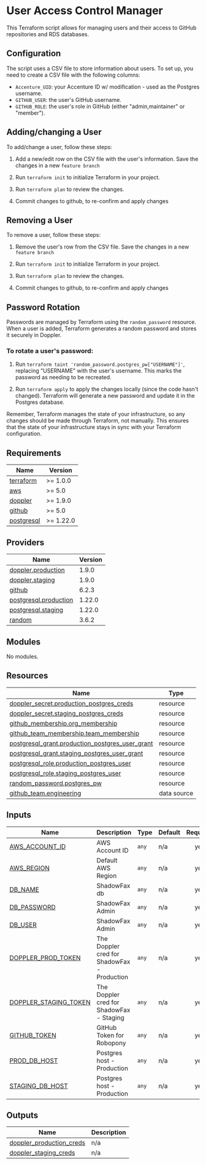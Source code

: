 # User Access Control Manager

This Terraform script allows for managing users and their access to GitHub repositories and RDS databases.

## Configuration

The script uses a CSV file to store information about users. To set up, you need to create a CSV file with the following columns:

- `Accenture_UID`: your Accenture ID w/ modification - used as the Postgres username.
- `GITHUB_USER`: the user's GitHub username.
- `GITHUB_ROLE`: the user's role in GitHub (either "admin,maintainer" or "member").

## Adding/changing a User

To add/change a user, follow these steps:

1. Add a new/edit row on the CSV file with the user's information. Save the changes in a new `feature branch`

2. Run `terraform init` to initialize Terraform in your project.

3. Run `terraform plan` to review the changes. 

4. Commit changes to github, to re-confirm and apply changes

## Removing a User

To remove a user, follow these steps:

1. Remove the user's row from the CSV file. Save the changes in a new `feature branch`

2. Run `terraform init` to initialize Terraform in your project.

3. Run `terraform plan` to review the changes.  

4. Commit changes to github, to re-confirm and apply changes

## Password Rotation

Passwords are managed by Terraform using the `random_password` resource. When a user is added, Terraform generates a random password and stores it securely in Doppler.

### To rotate a user's password:

1. Run `terraform taint 'random_password.postgres_pw["USERNAME"]'`, replacing "USERNAME" with the user's username. This marks the password as needing to be recreated.

2. Run `terraform apply` to apply the changes locally (since the code hasn't changed). Terraform will generate a new password and update it in the Postgres database.

Remember, Terraform manages the state of your infrastructure, so any changes should be made through Terraform, not manually. This ensures that the state of your infrastructure stays in sync with your Terraform configuration.

<!-- BEGINNING OF PRE-COMMIT-TERRAFORM DOCS HOOK -->
## Requirements

| Name | Version |
|------|---------|
| <a name="requirement_terraform"></a> [terraform](#requirement\_terraform) | >= 1.0.0 |
| <a name="requirement_aws"></a> [aws](#requirement\_aws) | >= 5.0 |
| <a name="requirement_doppler"></a> [doppler](#requirement\_doppler) | >= 1.9.0 |
| <a name="requirement_github"></a> [github](#requirement\_github) | >= 5.0 |
| <a name="requirement_postgresql"></a> [postgresql](#requirement\_postgresql) | >= 1.22.0 |

## Providers

| Name | Version |
|------|---------|
| <a name="provider_doppler.production"></a> [doppler.production](#provider\_doppler.production) | 1.9.0 |
| <a name="provider_doppler.staging"></a> [doppler.staging](#provider\_doppler.staging) | 1.9.0 |
| <a name="provider_github"></a> [github](#provider\_github) | 6.2.3 |
| <a name="provider_postgresql.production"></a> [postgresql.production](#provider\_postgresql.production) | 1.22.0 |
| <a name="provider_postgresql.staging"></a> [postgresql.staging](#provider\_postgresql.staging) | 1.22.0 |
| <a name="provider_random"></a> [random](#provider\_random) | 3.6.2 |

## Modules

No modules.

## Resources

| Name | Type |
|------|------|
| [doppler_secret.production_postgres_creds](https://registry.terraform.io/providers/DopplerHQ/doppler/latest/docs/resources/secret) | resource |
| [doppler_secret.staging_postgres_creds](https://registry.terraform.io/providers/DopplerHQ/doppler/latest/docs/resources/secret) | resource |
| [github_membership.org_membership](https://registry.terraform.io/providers/integrations/github/latest/docs/resources/membership) | resource |
| [github_team_membership.team_membership](https://registry.terraform.io/providers/integrations/github/latest/docs/resources/team_membership) | resource |
| [postgresql_grant.production_postgres_user_grant](https://registry.terraform.io/providers/cyrilgdn/postgresql/latest/docs/resources/grant) | resource |
| [postgresql_grant.staging_postgres_user_grant](https://registry.terraform.io/providers/cyrilgdn/postgresql/latest/docs/resources/grant) | resource |
| [postgresql_role.production_postgres_user](https://registry.terraform.io/providers/cyrilgdn/postgresql/latest/docs/resources/role) | resource |
| [postgresql_role.staging_postgres_user](https://registry.terraform.io/providers/cyrilgdn/postgresql/latest/docs/resources/role) | resource |
| [random_password.postgres_pw](https://registry.terraform.io/providers/hashicorp/random/latest/docs/resources/password) | resource |
| [github_team.engineering](https://registry.terraform.io/providers/integrations/github/latest/docs/data-sources/team) | data source |

## Inputs

| Name | Description | Type | Default | Required |
|------|-------------|------|---------|:--------:|
| <a name="input_AWS_ACCOUNT_ID"></a> [AWS\_ACCOUNT\_ID](#input\_AWS\_ACCOUNT\_ID) | AWS Account ID | `any` | n/a | yes |
| <a name="input_AWS_REGION"></a> [AWS\_REGION](#input\_AWS\_REGION) | Default AWS Region | `any` | n/a | yes |
| <a name="input_DB_NAME"></a> [DB\_NAME](#input\_DB\_NAME) | ShadowFax db | `any` | n/a | yes |
| <a name="input_DB_PASSWORD"></a> [DB\_PASSWORD](#input\_DB\_PASSWORD) | ShadowFax Admin | `any` | n/a | yes |
| <a name="input_DB_USER"></a> [DB\_USER](#input\_DB\_USER) | ShadowFax Admin | `any` | n/a | yes |
| <a name="input_DOPPLER_PROD_TOKEN"></a> [DOPPLER\_PROD\_TOKEN](#input\_DOPPLER\_PROD\_TOKEN) | The Doppler cred for ShadowFax - Production | `any` | n/a | yes |
| <a name="input_DOPPLER_STAGING_TOKEN"></a> [DOPPLER\_STAGING\_TOKEN](#input\_DOPPLER\_STAGING\_TOKEN) | The Doppler cred for ShadowFax - Staging | `any` | n/a | yes |
| <a name="input_GITHUB_TOKEN"></a> [GITHUB\_TOKEN](#input\_GITHUB\_TOKEN) | GitHub Token for Robopony | `any` | n/a | yes |
| <a name="input_PROD_DB_HOST"></a> [PROD\_DB\_HOST](#input\_PROD\_DB\_HOST) | Postgres host - Production | `any` | n/a | yes |
| <a name="input_STAGING_DB_HOST"></a> [STAGING\_DB\_HOST](#input\_STAGING\_DB\_HOST) | Postgres host - Production | `any` | n/a | yes |

## Outputs

| Name | Description |
|------|-------------|
| <a name="output_doppler_production_creds"></a> [doppler\_production\_creds](#output\_doppler\_production\_creds) | n/a |
| <a name="output_doppler_staging_creds"></a> [doppler\_staging\_creds](#output\_doppler\_staging\_creds) | n/a |
<!-- END OF PRE-COMMIT-TERRAFORM DOCS HOOK -->
